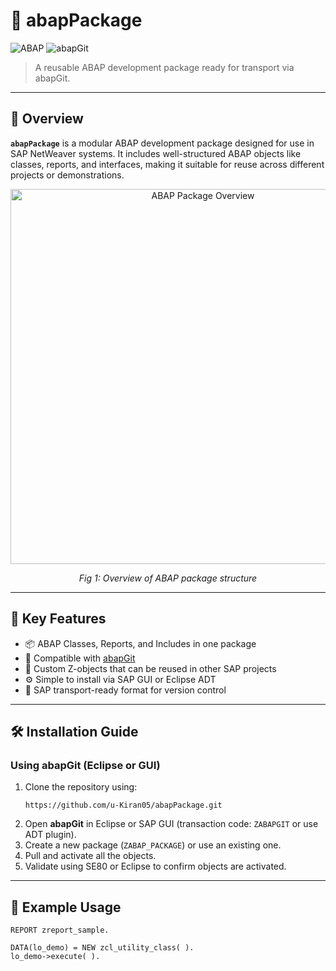 # 🧰 abapPackage

![ABAP](https://img.shields.io/badge/language-ABAP-blue.svg)
![abapGit](https://img.shields.io/badge/abapGit-compatible-orange)

> A reusable ABAP development package ready for transport via abapGit.

---

## 📌 Overview

**`abapPackage`** is a modular ABAP development package designed for use in SAP NetWeaver systems. It includes well-structured ABAP objects like classes, reports, and interfaces, making it suitable for reuse across different projects or demonstrations.

<div align="center">
  <img src="https://miro.medium.com/v2/resize:fit:1200/1*dMYu2Z4Sv2mXCiT9iHjX6w.jpeg" alt="ABAP Package Overview" width="600"/>
  <p><i>Fig 1: Overview of ABAP package structure</i></p>
</div>

---

## 🚀 Key Features

- 📦 ABAP Classes, Reports, and Includes in one package
- 🔄 Compatible with [abapGit](https://docs.abapgit.org/)
- 🔐 Custom Z-objects that can be reused in other SAP projects
- ⚙️ Simple to install via SAP GUI or Eclipse ADT
- 🧪 SAP transport-ready format for version control

---

## 🛠️ Installation Guide

### Using abapGit (Eclipse or GUI)

1. Clone the repository using:
    ```
    https://github.com/u-Kiran05/abapPackage.git
    ```
2. Open **abapGit** in Eclipse or SAP GUI (transaction code: `ZABAPGIT` or use ADT plugin).
3. Create a new package (`ZABAP_PACKAGE`) or use an existing one.
4. Pull and activate all the objects.
5. Validate using SE80 or Eclipse to confirm objects are activated.



---

## 🧪 Example Usage

```abap
REPORT zreport_sample.

DATA(lo_demo) = NEW zcl_utility_class( ).
lo_demo->execute( ).
